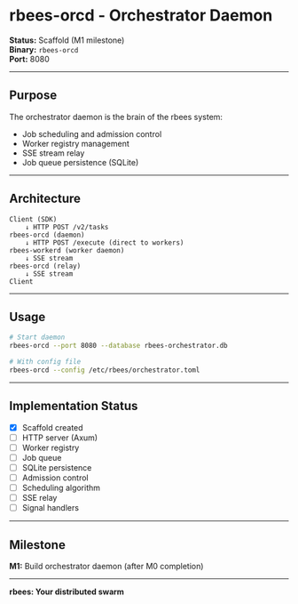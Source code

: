 # rbees-orcd - Orchestrator Daemon

**Status:** Scaffold (M1 milestone)  
**Binary:** `rbees-orcd`  
**Port:** 8080

---

## Purpose

The orchestrator daemon is the brain of the rbees system:
- Job scheduling and admission control
- Worker registry management
- SSE stream relay
- Job queue persistence (SQLite)

---

## Architecture

```
Client (SDK)
    ↓ HTTP POST /v2/tasks
rbees-orcd (daemon)
    ↓ HTTP POST /execute (direct to workers)
rbees-workerd (worker daemon)
    ↓ SSE stream
rbees-orcd (relay)
    ↓ SSE stream
Client
```

---

## Usage

```bash
# Start daemon
rbees-orcd --port 8080 --database rbees-orchestrator.db

# With config file
rbees-orcd --config /etc/rbees/orchestrator.toml
```

---

## Implementation Status

- [x] Scaffold created
- [ ] HTTP server (Axum)
- [ ] Worker registry
- [ ] Job queue
- [ ] SQLite persistence
- [ ] Admission control
- [ ] Scheduling algorithm
- [ ] SSE relay
- [ ] Signal handlers

---

## Milestone

**M1:** Build orchestrator daemon (after M0 completion)

---

**rbees: Your distributed swarm**
